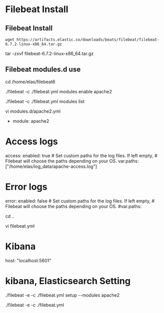 
# Filebeat Install

## Filebeat Install

	wget https://artifacts.elastic.co/downloads/beats/filebeat/filebeat-6.7.2-linux-x86_64.tar.gz
  tar -zxvf filebeat-6.7.2-linux-x86_64.tar.gz

## Filebeat modules.d use

  cd /home/elas/filebeat6
  
  ./filebeat -c ./filebeat.yml modules enable apache2
  
  ./filebeat -c ./filebeat.yml modules list
  
  vi modules.d/apache2.yml
  
  - module: apache2
  # Access logs
  access:
    enabled: true
    # Set custom paths for the log files. If left empty,
    # Filebeat will choose the paths depending on your OS.
    var.paths: ["/home/elas/log_data/apache-access.log"]
  # Error logs
  error:
    enabled: false
    # Set custom paths for the log files. If left empty,
    # Filebeat will choose the paths depending on your OS.
    #var.paths:
  
  cd ..
  
  vi filebeat.yml
  # Kibana
  host: "localhost:5601"
  
  # kibana, Elasticsearch Setting
  ./filebeat -e -c ./filebeat.yml setup --modules apache2
  
  ./filebeat -e -c ./filebeat.yml
  
  
  
